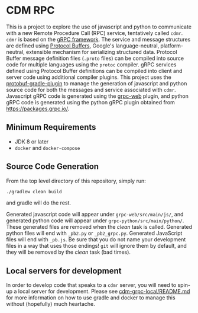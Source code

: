 # CDM RPC

This is a project to explore the use of javascript and python to communicate with a new Remote Procedure Call (RPC) service, tentatively called `cdmr`.
`cdmr` is based on the [gRPC framework](https://grpc.io/).
The service and message structures are defined using [Protocol Buffers](https://developers.google.com/protocol-buffers), Google's language-neutral, platform-neutral, extensible mechanism for serializing structured data.
Protocol Buffer message definition files (`.proto` files) can be compiled into source code for multiple languages using the `protoc` compiler.
gRPC services defined using Protocol Buffer definitions can be compiled into client and server code using additional compiler plugins.
This project uses the [protobuf-gradle-plugin](https://github.com/google/protobuf-gradle-plugin) to manage the generation of javascript and python source code for both the messages and service associated with `cdmr`.
Javascript gRPC code is generated using the [grpc-web](https://github.com/grpc/grpc-web) plugin, and python gRPC code is generated using the python gRPC plugin obtained from https://packages.grpc.io/.

## Minimum Requirements

* JDK 8 or later
* `docker` and `docker-compose`

## Source Code Generation

From the top level directory of this repository, simply run:

~~~bash
./gradlew clean build
~~~

and gradle will do the rest.

Generated javascript code will appear under `grpc-web/src/main/js/`, and generated python code will appear under `grpc-python/src/main/python/`.
These generated files are removed when the _clean_ task is called.
Generated python files will end with `_pb2.py` or `_pb2_grpc.py`.
Generated JavaScript files will end with `_pb.js`.
Be sure that you do not name your development files in a way that uses those endings!
`git` will ignore them by default, and they will be removed by the _clean_ task (bad times).

## Local servers for development

In order to develop code that speaks to a `cdmr` server, you will need to spin-up a local server for development.
Please see [cdm-grpc-local/README.md](cdm-grpc-local/README.md) for more information on how to use gradle and docker to manage this without (hopefully) much heartache.
